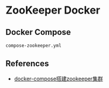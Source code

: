 # ZooKeeper Docker

## Docker Compose
`compose-zookeeper.yml`

## References
- [docker-compose搭建zookeeper集群](https://www.jianshu.com/p/98bb69256cc3)